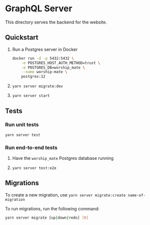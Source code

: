 # GraphQL Server

This directory serves the backend for the website.

## Quickstart

1. Run a Postgres server in Docker

   ```bash
   docker run -d -p 5432:5432 \
       -e POSTGRES_HOST_AUTH_METHOD=trust \
       -e POSTGRES_DB=worship_mate \
       --name worship-mate \
       postgres:12
   ```

1. `yarn server migrate:dev`

1. `yarn server start`

## Tests

### Run unit tests

```bash
yarn server test
```

### Run end-to-end tests

1. Have the `worship_mate` Postgres database running

1. `yarn server test:e2e`

## Migrations

To create a new migration, use `yarn server migrate:create name-of-migration`

To run migrations, run the following command:

```bash
yarn server migrate [up|down|redo] [N]
```
